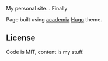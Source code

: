 My personal site... Finally

Page built using [academia](https://github.com/gethugothemes/academia-hugo) [Hugo](https://gohugo.io/) theme.

## License
Code is MIT, content is my stuff.
